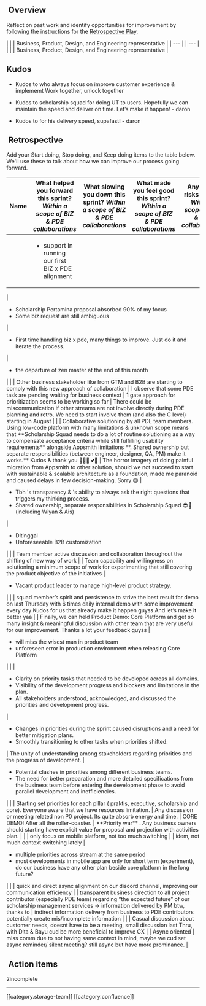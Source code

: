 
##  Overview
Reflect on past work and identify opportunities for improvement by following the instructions for the [Retrospective Play](https://www.atlassian.com/team-playbook/plays/retrospective).



|  | 
| Business, Product, Design, and Engineering representative | 
|  --- | 
|  --- | 
|  | 
| Business, Product, Design, and Engineering representative | 


##  Kudos

* Kudos to  who always focus on improve customer experience & implememt Work together, unlock together


* Kudos to scholarship squad  for doing UT to users. Hopefully we can maintain the speed and deliver on time. Let’s make it happen! - daron


* Kudos to  for his delivery speed, supafast! - daron




##  Retrospective
Add your Start doing, Stop doing, and Keep doing items to the table below. We'll use these to talk about how we can improve our process going forward.



|  **Name**  |  **What helped you forward this sprint?**  _Within a scope of BIZ & PDE collaborations_  |  **What slowing you down this sprint?**  _Within a scope of BIZ & PDE collaborations_  |  **What made you feel good this sprint?**  _Within a scope of BIZ & PDE collaborations_  |  **Any future risks ahead?**  _Within a scope of BIZ & PDE collaborations_  | 
|  --- |  --- |  --- |  --- |  --- | 
|  | <ul><li> support in running our first BIZ x PDE alignment

</li></ul> | <ul><li>Scholarship Pertamina proposal absorbed 90% of my focus

</li><li>Some biz request are still ambiguous

</li></ul> | <ul><li>First time handling biz x pde, many things to improve. Just do it and iterate the process.

</li></ul> | <ul><li>the departure of zen master  at the end of this month

</li></ul> | 
|  | Other business stakeholder like from GTM and B2B are starting to comply with this new approach of collaboration | I observe that some PDE task are pending waiting for business context | 1 gate approach for prioritization seems to be working so far | There could be miscommunication if other streams are not involve directly during PDE planning and retro. We need to start involve them (and also the C level) starting in August | 
|  | Collaborative solutioning by all PDE team members. Using low-code platform with many limitations & unknown scope means that  **Scholarship Squad needs to do a lot of routine solutioning as a way to compensate acceptance criteria while still fulfilling usability requirements** alongside Appsmith limitations **. Shared ownership but separate responsibilities (between engineer, designer, QA, PM) make it works.**  Kudos & thank you 🙇🏻‍♀️  💕💪 | The horror imagery of doing painful migration from Appsmith to other solution, should we not succeed to start with sustainable & scalable architecture as a foundation, made me paranoid and caused delays in few decision-making. Sorry 🙃 | <ul><li>Tbh 's transparency & 's ability to always ask the right questions that triggers my thinking process.

</li><li>Shared ownership, separate responsibilities in Scholarship Squad 😎🙏 (including Wiyan & Ais)

</li></ul> | <ul><li>Ditinggal 

</li><li>Unforeseeable B2B customization

</li></ul> | 
|  | Team member active discussion and collaboration throughout the shifting of new way of work  |  | Team capability and willingness on solutioning a minimum scope of work for experimenting that still covering the product objective of the initiatives | <ul><li>Vacant product leader to manage high-level product strategy.

</li></ul> | 
|  | squad member’s spirit and persistence to strive the best result for demo on last Thursday with 6 times daily internal demo with some improvement every day  Kudos for us that already make it happen guyss  And let’s make it better yaa |  | Finally, we can held Product Demo: Core Platform and get so many insight & meaningful discussion with other team that are very useful for our improvement. Thanks a lot your feedback guyss  | <ul><li>will miss the wisest man in product team 

</li><li>unforeseen error in production environment when releasing Core Platform

</li></ul> | 
|  | <ul><li>Clarity on priority tasks that needed to be developed across all domains.

</li><li>Visibility of the development progress and  blockers and limitations in the plan.

</li><li>All stakeholders understood, acknowledged, and discussed the priorities and development progress.

</li></ul> | <ul><li>Changes in priorities during the sprint caused disruptions and a need for better mitigation plans.

</li><li>Smoothly transitioning to other tasks when priorities shifted.

</li></ul> | The unity of understanding among stakeholders regarding priorities and the progress of development. | <ul><li>Potential clashes in priorities among different business teams.

</li><li>The need for better preparation and more detailed specifications from the business team before entering the development phase to avoid parallel development and inefficiencies.

</li></ul> | 
|  | Starting set priorities for each pillar ( praktis, executive, scholarship and core). Everyone aware that we have resources limitation. | Any discussion or meeting related non P0 project. Its quite absorb energy and time. | CORE DEMO! After all the roller-coaster. |  **Priority war** . Any business owners should starting have explicit value for proposal and projection with activities plan.  | 
|  | only focus on mobile platform, not too much switching |  | idem, not much context switching lately | <ul><li>multiple priorities across stream at the same period

</li><li>most developments in mobile app are only for short term (experiment), do our business have any other plan beside core platform in the long future?

</li></ul> | 
|  | quick and direct async alignment on our discord channel, improving our communication efficiency |  | transparent business direction to all project contributor (especially PDE team) regarding “the expected future” of our scholarship management services -> information delivered by PM btw, thanks to  | indirect information delivery from business to PDE contributors potentially create mis/incomplete information | 
|  | Casual discussion about customer needs, doesnt have to be a meeting, small discussion last Thru, with Dita & Bayu cud be more beneficial to improve CX |  | Async oriented | miss comm due to not having same context in mind, maybe we cud set async reminder/ silent meeting? still async but have more prominance. | 


##  Action items
2incomplete

*****

[[category.storage-team]] 
[[category.confluence]] 
